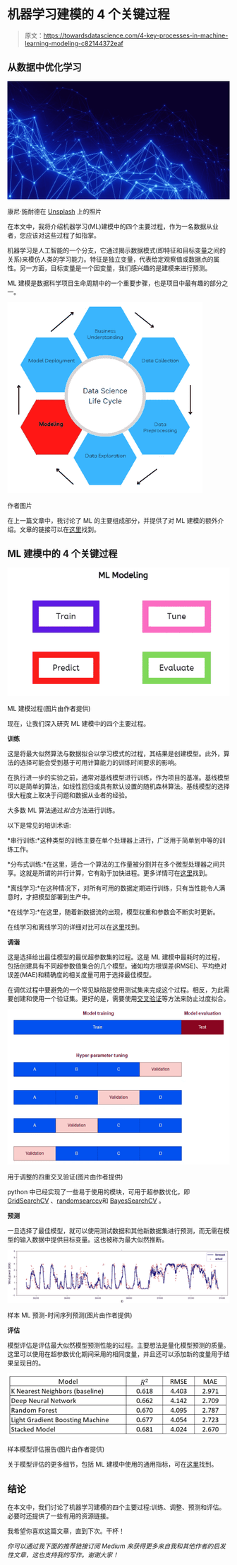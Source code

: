 # 机器学习建模的 4 个关键过程

> 原文：<https://towardsdatascience.com/4-key-processes-in-machine-learning-modeling-c82144372eaf>

## 从数据中优化学习

![](img/05cda78863246112d2a3f5e24082da17.png)

康尼·施耐德在 [Unsplash](https://unsplash.com?utm_source=medium&utm_medium=referral) 上的照片

在本文中，我将介绍机器学习(ML)建模中的四个主要过程，作为一名数据从业者，您应该对这些过程了如指掌。

机器学习是人工智能的一个分支，它通过揭示数据模式(即特征和目标变量之间的关系)来模仿人类的学习能力。特征是独立变量，代表给定观察值或数据点的属性。另一方面，目标变量是一个因变量，我们感兴趣的是建模来进行预测。

ML 建模是数据科学项目生命周期中的一个重要步骤，也是项目中最有趣的部分之一。

![](img/2660fd20055fd702a1b81484ebf74c87.png)

作者图片

在上一篇文章中，我讨论了 ML 的主要组成部分，并提供了对 ML 建模的额外介绍。文章的链接可以在[这里](/three-main-components-of-machine-learning-modeling-c9186658f7fe)找到。

## ML 建模中的 4 个关键过程

![](img/3d1b40365d164583bf1b712a70d55fba.png)

ML 建模过程(图片由作者提供)

现在，让我们深入研究 ML 建模中的四个主要过程。

**训练**

这是将最大似然算法与数据拟合以学习模式的过程，其结果是创建模型。此外，算法的选择可能会受到基于可用计算能力的训练时间要求的影响。

在执行进一步的实验之前，通常对基线模型进行训练，作为项目的基准。基线模型可以是简单的算法，如线性回归或具有默认设置的随机森林算法。基线模型的选择很大程度上取决于问题和数据从业者的经验。

大多数 ML 算法通过*拟合*方法进行训练。

以下是常见的培训术语:

*串行训练:*这种类型的训练主要在单个处理器上进行，广泛用于简单到中等的训练工作。

*分布式训练:*在这里，适合一个算法的工作量被分割并在多个微型处理器之间共享。这就是所谓的并行计算，它有助于加快进程。更多详情可在[这里](https://learn.microsoft.com/en-us/azure/machine-learning/concept-distributed-training)找到。

*离线学习:*在这种情况下，对所有可用的数据定期进行训练，只有当性能令人满意时，才把模型部署到生产中。

*在线学习:*在这里，随着新数据流的出现，模型权重和参数会不断实时更新。

在线学习和离线学习的详细对比可以在[这里](https://www.qwak.com/post/online-vs-offline-machine-learning-whats-the-difference#:~:text=Training%20and%20complexity,used%20to%20train%20the%20model.)找到。

**调谐**

这是选择给出最佳模型的最优超参数集的过程。这是 ML 建模中最耗时的过程，包括创建具有不同超参数值集合的几个模型。诸如均方根误差(RMSE)、平均绝对误差(MAE)和精确度的相关度量可用于选择最佳模型。

在调优过程中要避免的一个常见缺陷是使用测试集来完成这个过程。相反，为此需要创建和使用一个验证集。更好的是，需要使用[交叉验证](https://scikit-learn.org/stable/modules/cross_validation.html)等方法来防止过度拟合。

![](img/8ed727fc918bfe4a52ede50ec174e629.png)

用于调整的四重交叉验证(图片由作者提供)

python 中已经实现了一些易于使用的模块，可用于超参数优化，即 [GridSearchCV](https://scikit-learn.org/stable/modules/grid_search.html#exhaustive-grid-search) 、[randomsearccv](https://scikit-learn.org/stable/modules/grid_search.html#randomized-parameter-optimization)和 [BayesSearchCV](https://scikit-optimize.github.io/stable/modules/generated/skopt.BayesSearchCV.html) 。

**预测**

一旦选择了最佳模型，就可以使用测试数据和其他新数据集进行预测，而无需在模型的输入数据中提供目标变量。这也被称为最大似然推断。

![](img/b2c9de5de34276646fd307c8979a7e28.png)

样本 ML 预测-时间序列预测(图片由作者提供)

**评估**

模型评估是评估最大似然模型预测性能的过程。主要想法是量化模型预测的质量。这里可以使用在超参数优化期间采用的相同度量，并且还可以添加新的度量用于结果呈现目的。

![](img/30c098d962d897403706eac803956297.png)

样本模型评估报告(图片由作者提供)

关于模型评估的更多细节，包括 ML 建模中使用的通用指标，可在[这里](https://scikit-learn.org/stable/modules/model_evaluation.html)找到。

## 结论

在本文中，我们讨论了机器学习建模的四个主要过程:训练、调整、预测和评估。必要时还提供了一些有用的资源链接。

我希望你喜欢这篇文章，直到下次。干杯！

*你可以通过我下面的推荐链接订阅 Medium 来获得更多来自我和其他作者的启发性文章，这也支持我的写作。谢谢大家！*

[](https://aolaoye.medium.com/membership) 